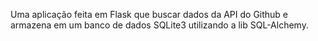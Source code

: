 Uma aplicação feita em Flask que buscar dados da API do Github e armazena em um banco de dados SQLite3 utilizando a lib SQL-Alchemy. 